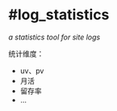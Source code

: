 #log_statistics
==============
*a statistics tool for site logs*

统计维度：
  - uv、pv
  - 月活
  - 留存率
  - ...
